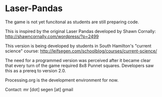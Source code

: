 Laser-Pandas
============
The game is not yet funcitonal as students are still preparing code.

This is inspired by the original Laser Pandas developed by Shawn Cornally: http://shawncornally.com/wordpress/?p=2499

This version is being developed by students in South Hamilton's "current science" course: http://leifsegen.com/schoolblog/courses/current-science/

The need for a programmed version was perceived after it became clear that every turn of the game required 8x8 Punnet squares. Developers saw this as a prereq to version 2.0.

Processing.org is the development environment for now.

Contact: mr [dot] segen [at] gmail
